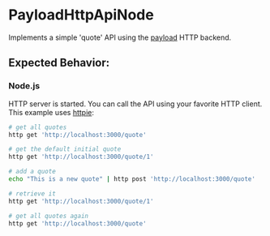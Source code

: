 # PayloadHttpApiNode

Implements a simple 'quote' API using the [payload](https://github.com/hoodunit/purescript-payload)
HTTP backend.

## Expected Behavior:

### Node.js

HTTP server is started. You can call the API using your favorite HTTP client.
This example uses [httpie](https://httpie.org/):
```sh
# get all quotes
http get 'http://localhost:3000/quote'

# get the default initial quote
http get 'http://localhost:3000/quote/1'

# add a quote
echo "This is a new quote" | http post 'http://localhost:3000/quote'

# retrieve it
http get 'http://localhost:3000/quote/1'

# get all quotes again
http get 'http://localhost:3000/quote'
```
